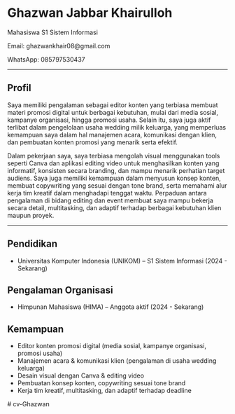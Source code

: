 <!DOCTYPE html>
<html lang="id">
<head>
  <meta charset="UTF-8">
  <title>CV Ghazwan Jabbar Khairulloh</title>
</head>
<body>

  <h1>Ghazwan Jabbar Khairulloh</h1>
  <p>Mahasiswa S1 Sistem Informasi</p>
  <p>Email: ghazwankhair08@gmail.com</p>
  <p>WhatsApp: 085797530437</p>

  <hr>

  <h2>Profil</h2>
  <p>
    Saya memiliki pengalaman sebagai editor konten yang terbiasa membuat materi promosi digital untuk berbagai kebutuhan, mulai dari media sosial, kampanye organisasi, hingga promosi usaha. Selain itu, saya juga aktif terlibat dalam pengelolaan usaha wedding milik keluarga, yang memperluas kemampuan saya dalam hal manajemen acara, komunikasi dengan klien, dan pembuatan konten promosi yang menarik serta efektif.
  </p>
  <p>
    Dalam pekerjaan saya, saya terbiasa mengolah visual menggunakan tools seperti Canva dan aplikasi editing video untuk menghasilkan konten yang informatif, konsisten secara branding, dan mampu menarik perhatian target audiens. Saya juga memiliki kemampuan dalam menyusun konsep konten, membuat copywriting yang sesuai dengan tone brand, serta memahami alur kerja tim kreatif dalam menghadapi tenggat waktu. Perpaduan antara pengalaman di bidang editing dan event membuat saya mampu bekerja secara detail, multitasking, dan adaptif terhadap berbagai kebutuhan klien maupun proyek.
  </p>

  <hr>

  <h2>Pendidikan</h2>
  <ul>
    <li>Universitas Komputer Indonesia (UNIKOM) – S1 Sistem Informasi (2024 - Sekarang)</li>
  </ul>

  <h2>Pengalaman Organisasi</h2>
  <ul>
    <li>Himpunan Mahasiswa (HIMA) – Anggota aktif (2024 - Sekarang)</li>
  </ul>

  <h2>Kemampuan</h2>
  <ul>
    <li>Editor konten promosi digital (media sosial, kampanye organisasi, promosi usaha)</li>
    <li>Manajemen acara & komunikasi klien (pengalaman di usaha wedding keluarga)</li>
    <li>Desain visual dengan Canva & editing video</li>
    <li>Pembuatan konsep konten, copywriting sesuai tone brand</li>
    <li>Kerja tim kreatif, multitasking, dan adaptif terhadap deadline</li>
  </ul>

</body>
</html>
# cv-Ghazwan
